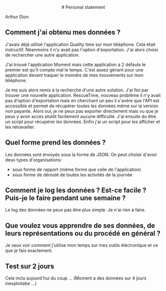 <p style="text-align:center";># Personal statement

Arthur Dion
</p>

## Comment  j'ai obtenu mes données ?
 J'avais déjà utilisé l'application Quality time sur mon téléphone. Cela était instructif.
Néanmoins il n'y avait pas l'option d'exportation. J'ai alors choisi de rechercher une autre application.

J'ai trouvé l'application Moment mais cette application a 2 défauts le premier est qu'il compte mal le temps. C'est assez génant pour une application devant traquer le moindre de mes mouvements sur mon téléphone. 

Je me suis alors remis à la recherche d'une autre solution. J'ai fini par trouver une nouvelle application. RescueTime, nouveau problème il n'y avait pas d'option d'exportation mais en cherchant un peu il s'avère que l'API est accessible et permet de récupérer toutes les données même sur la version non payante. Alors oui, je ne peux pas exporter directement
mais vu que je peux y avoir accès plutôt facilement aucune difficulté.
J'ai ensuite du être un script pour récupérer les données.
Enfin j'ai un script pour les afficher et les retravailler.

## Quel forme prend les données ?

Les données sont envoyés sous la forme de JSON. On peut choisir d'avoir deux types d'organisations:
 - sous forme de rapport (même forme que celle de l'application)
 - sous forme de déroulé de toutes les activités de la journée


## Comment je log les données ? Est-ce facile ? Puis-je le faire pendant une semaine ? 

Le log des données ne peux pas être plus simple. Je n'ai rien à faire. 


## Que voulez vous apprendre de ses données, de leurs représentations ou du procédé en général ? 

Je veux voir comment j'utilise mon temps sur mes outils éléctronique et ce que je fais exactement. 


## Test sur 2 jours

Cela inclu aujourd'hui du coup ... (Moment a des données sur 4 jours inexploitabe ...)
